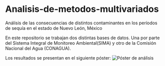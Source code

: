 # Analisis-de-metodos-multivariados
Análisis de las consecuencias de distintos contaminantes en los períodos de sequía en el estado de Nuevo León, México

En este repositorio se trabajan dos distintas bases de datos. Una por parte del Sistema Integral de Monitoreo Ambiental(SIMA) y otro de la Comisión Nacional del Agua (CONAGUA).

Los resultados se presentan en el siguiente póster:
![Póster de análisis](http://url/to/img.png)

